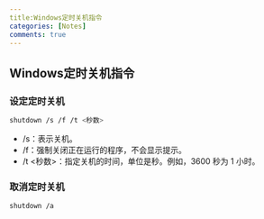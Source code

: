 ```yaml
---
title:Windows定时关机指令 
categories: [Notes]
comments: true
---
```


## Windows定时关机指令 

### 设定定时关机
```bash
shutdown /s /f /t <秒数>
```
- /s：表示关机。
- /f：强制关闭正在运行的程序，不会显示提示。
- /t <秒数>：指定关机的时间，单位是秒。例如，3600 秒为 1 小时。

### 取消定时关机
```bash
shutdown /a
```